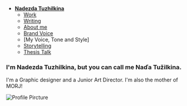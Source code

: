 - [**Nadezda Tuzhilkina**](./)
    - [Work](https://nadatuzh.github.io/english-for-designers/02-first-impression/index.html)
    - [Writing](https://nadatuzh.github.io/english-for-designers/01-one-word/)
    - [About me](https://nadatuzh.github.io/english-for-designers/about-me.html)
    - [Brand Voice](https://nadatuzh.github.io/english-for-designers/04-voice-tone-style/brand-voice-tone-style.html)
    - [My Voice, Tone and Style]
    - [Storytelling](https://nadatuzh.github.io/english-for-designers/05-storytelling/text.html)
    - [Thesis Talk](https://nadatuzh.github.io/english-for-designers/06-thesis/thesis.html)

### I'm Nadezda Tuzhilkina, but you can call me Naďa Tužilkina. 
I'm a Graphic designer and a Junior Art Director. I'm also the mother of MORJ!

![Profile Pircture](https://nadatuzh.github.io/english-for-designers/img/photo-me-smaller.jpg)
